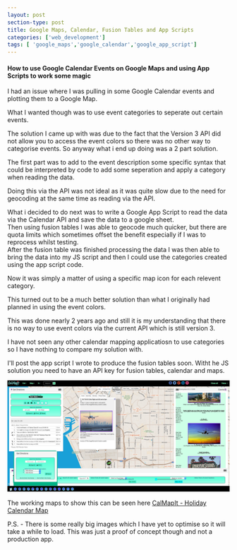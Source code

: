 ```yaml
---
layout: post
section-type: post
title: Google Maps, Calendar, Fusion Tables and App Scripts
categories: ['web_development']
tags: [ 'google_maps','google_calendar','google_app_script']
---
```



#### How to use Google Calendar Events on Google Maps and using App Scripts to work some magic  

I had an issue where I was pulling in some Google Calendar events and plotting them to a Google Map.  

What I wanted though was to use event categories to seperate out certain events. 

The solution I came up with was due to the fact that the Version 3 API did not allow you to access the event colors so there was no other way to categorise events.
So anyway what i end up doing was a 2 part solution. 

The first part was to add to the event description some specific syntax that could be interpreted by code to add some seperation and apply a category when reading the data.

Doing this via the API was not ideal as it was quite slow due to the need for geocoding at the same time as reading via the API.  

What i decided to do next was to write a Google App Script to read the data via the Calendar API and save the data to a google sheet.  
Then using fusion tables I was able to geocode much quicker, but there are quota limits which sometimes offset the benefit especially if I was to reprocess whilst testing.  
After the fusion table was finished processing the data I was then able to bring the data into my JS script and then I could use the categories created using the app script code.  

Now it was simply a matter of using a specific map icon for each relevent category.

This turned out to be a much better solution than what I originally had planned in using the event colors.  

This was done nearly 2 years ago and still it is my understanding that there is no way to use event colors via the current API which is still version 3.    

I have not seen any other calendar mapping applicatiosn to use categories so I have nothing to compare my solution with.

I'll post the app script I wrote to produce the fusion tables soon. Witht he JS solution you need to have an API key for fusion tables, calendar and maps.  


![Calmapit](/img/projects/calmapit.html.jpg "Calmapit") 

The working maps to show this can be seen here [CalMapIt - Holiday Calendar Map](http://calmapit.com/calmapit.html) 

P.S. - There is some really big images which I have yet to optimise so it will take a while to load. This was just a proof of concept though and not a production app.   